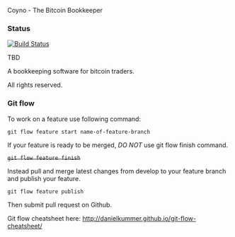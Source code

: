 Coyno - The Bitcoin Bookkeeper


### Status
[![Build Status](https://api.travis-ci.com/coyno/coyno.svg?token=1hmYcmiyeZnWxKt7Gzzv)](https://api.travis-ci.com/coyno/coyno.svg?token=1hmYcmiyeZnWxKt7Gzzv)

TBD

A bookkeeping software for bitcoin traders.

All rights reserved.

### Git flow

To work on a feature use following command:
```
git flow feature start name-of-feature-branch
```

If your feature is ready to be merged, *DO NOT* use git flow finish command. 

~~```git flow feature finish```~~

Instead pull and merge latest changes from develop to your feature branch and publish your feature.

```
git flow feature publish 
```

Then submit pull request on Github.

Git flow cheatsheet here: http://danielkummer.github.io/git-flow-cheatsheet/
